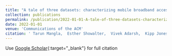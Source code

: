 ```yaml
---
title: "A tale of three datasets: characterizing mobile broadband access in the US"
collection: publications
permalink: /publication/2022-01-01-A-tale-of-three-datasets-characterizing-mobile-broadband-access-in-the-US
date: 2022-01-01
venue: 'Communications of the ACM'
citation: ' Tarun Mangla,  Esther Showalter,  Vivek Adarsh,  Kipp Jones,  Morgan Vigil-Hayes,  Elizabeth Belding,  Ellen Zegura, &quot;A tale of three datasets: characterizing mobile broadband access in the US.&quot; Communications of the ACM, 2022.'
---
```

Use [Google Scholar](https://scholar.google.com/scholar?q=A+tale+of+three+datasets:+characterizing+mobile+broadband+access+in+the+US){:target="_blank"} for full citation